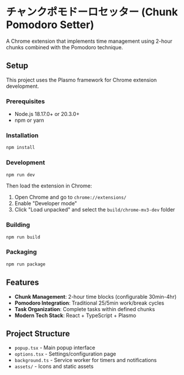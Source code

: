 # チャンクポモドーロセッター (Chunk Pomodoro Setter)

A Chrome extension that implements time management using 2-hour chunks combined with the Pomodoro technique.

## Setup

This project uses the Plasmo framework for Chrome extension development.

### Prerequisites

- Node.js 18.17.0+ or 20.3.0+
- npm or yarn

### Installation

```bash
npm install
```

### Development

```bash
npm run dev
```

Then load the extension in Chrome:
1. Open Chrome and go to `chrome://extensions/`
2. Enable "Developer mode"
3. Click "Load unpacked" and select the `build/chrome-mv3-dev` folder

### Building

```bash
npm run build
```

### Packaging

```bash
npm run package
```

## Features

- **Chunk Management**: 2-hour time blocks (configurable 30min-4hr)
- **Pomodoro Integration**: Traditional 25/5min work/break cycles
- **Task Organization**: Complete tasks within defined chunks
- **Modern Tech Stack**: React + TypeScript + Plasmo

## Project Structure

- `popup.tsx` - Main popup interface
- `options.tsx` - Settings/configuration page
- `background.ts` - Service worker for timers and notifications
- `assets/` - Icons and static assets
